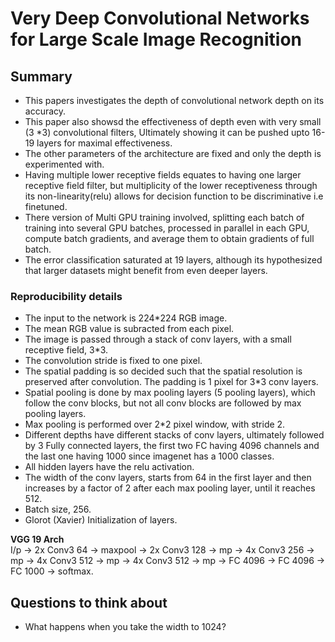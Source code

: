 # Very Deep Convolutional Networks for Large Scale Image Recognition
## Summary 
- This papers investigates the depth of convolutional network depth on its accuracy. 
- This paper also showsd the effectiveness of depth even with very small (3
*3) convolutional filters, Ultimately showing it can be pushed upto 16-19 layers for maximal effectiveness.
 - The other parameters of the architecture are fixed and only the depth is experimented with.
 - Having multiple lower receptive fields equates to having one larger receptive field filter, but multiplicity of the lower receptiveness through its non-linearity(relu) allows for decision function to be discriminative i.e finetuned. 
 - There version of Multi GPU training involved, splitting each batch of training into several GPU batches, processed in parallel in each GPU, compute batch gradients, and average them to obtain gradients of full batch.
 - The error classification saturated at 19 layers, although its hypothesized that larger datasets might benefit from even deeper layers. 

 ### Reproducibility details
 - The input to the network is 224*224 RGB image. 
 - The mean RGB value is subracted from each pixel.
 - The image is passed through a stack of conv layers, with a small receptive field, 3*3.
 - The convolution stride is fixed to one pixel.
 - The spatial padding is so decided such that the spatial resolution is preserved after convolution.  The padding is 1 pixel for 3*3 conv layers. 
 - Spatial pooling is done by max pooling layers (5 pooling layers), which follow the conv blocks, but not all conv blocks are followed by max pooling layers.
 - Max pooling is performed over 2*2 pixel window, with stride 2. 
 - Different depths have different stacks of conv layers, ultimately followed by 3 Fully connected layers, the first two FC having 4096 channels and the last one having 1000 since imagenet has a 1000 classes.
 - All hidden layers have the relu activation.
 - The width of the conv layers, starts from 64 in the first layer and then increases by a factor of 2 after each max pooling layer, until it reaches 512. 
 - Batch size, 256. 
 - Glorot (Xavier) Initialization of layers. 


<strong> VGG 19 Arch </strong> \
I/p -> 2x Conv3 64 -> maxpool -> 2x Conv3 128 -> mp -> 4x Conv3 256 -> mp -> 4x Conv3 512 -> mp -> 4x Conv3 512 -> mp -> FC 4096 -> FC 4096 -> FC 1000 -> softmax. 

## Questions to think about 
- What happens when you take the width to 1024?


